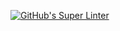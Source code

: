 [![GitHub's Super Linter](https://github.com/ICS20-Programming-davidu/Unit3-01-HTML-AreaTrapezoid/workflows/GitHub's%20Super%20Linter/badge.svg)](https://github.com/ICS20-Programming-davidu/Unit3-01-HTML-AreaTrapezoid/actions)